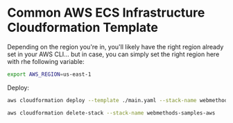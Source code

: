 # Common AWS ECS Infrastructure Cloudformation Template

Depending on the region you're in, you'll likely have the right region already set in your AWS CLI...
but in case, you can simply set the right region here with rhe following variable:

```bash
export AWS_REGION=us-east-1
```

Deploy:

```bash
aws cloudformation deploy --template ./main.yaml --stack-name webmethods-samples-aws
```


```bash
aws cloudformation delete-stack --stack-name webmethods-samples-aws
```